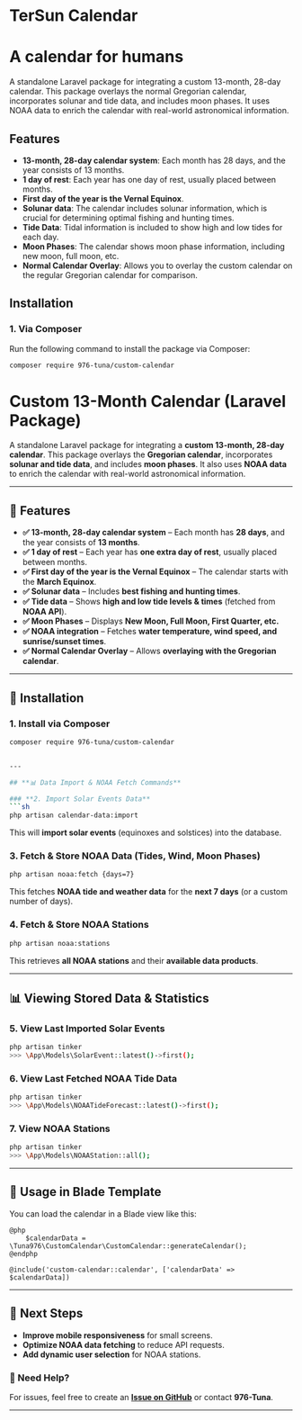 # TerSun Calendar
# A calendar for humans 

A standalone Laravel package for integrating a custom 13-month, 28-day calendar. This package overlays the normal Gregorian calendar, incorporates solunar and tide data, and includes moon phases. It uses NOAA data to enrich the calendar with real-world astronomical information.

## Features

- **13-month, 28-day calendar system**: Each month has 28 days, and the year consists of 13 months.
- **1 day of rest**: Each year has one day of rest, usually placed between months.
- **First day of the year is the Vernal Equinox**.
- **Solunar data**: The calendar includes solunar information, which is crucial for determining optimal fishing and hunting times.
- **Tide Data**: Tidal information is included to show high and low tides for each day.
- **Moon Phases**: The calendar shows moon phase information, including new moon, full moon, etc.
- **Normal Calendar Overlay**: Allows you to overlay the custom calendar on the regular Gregorian calendar for comparison.

## Installation

### 1. Via Composer

Run the following command to install the package via Composer:

```bash
composer require 976-tuna/custom-calendar
```





# **Custom 13-Month Calendar (Laravel Package)**

A standalone Laravel package for integrating a **custom 13-month, 28-day calendar**. This package overlays the **Gregorian calendar**, incorporates **solunar and tide data**, and includes **moon phases**. It also uses **NOAA data** to enrich the calendar with real-world astronomical information.

---

## **🌟 Features**  

- **✅ 13-month, 28-day calendar system** – Each month has **28 days**, and the year consists of **13 months**.  
- **✅ 1 day of rest** – Each year has **one extra day of rest**, usually placed between months.  
- **✅ First day of the year is the Vernal Equinox** – The calendar starts with the **March Equinox**.  
- **✅ Solunar data** – Includes **best fishing and hunting times**.  
- **✅ Tide data** – Shows **high and low tide levels & times** (fetched from **NOAA API**).  
- **✅ Moon Phases** – Displays **New Moon, Full Moon, First Quarter, etc.**  
- **✅ NOAA integration** – Fetches **water temperature, wind speed, and sunrise/sunset times**.  
- **✅ Normal Calendar Overlay** – Allows **overlaying with the Gregorian calendar**.  

---

## **📀 Installation**  

### **1. Install via Composer**
```sh
composer require 976-tuna/custom-calendar


---

## **📊 Data Import & NOAA Fetch Commands**

### **2. Import Solar Events Data**
```sh
php artisan calendar-data:import
```
This will **import solar events** (equinoxes and solstices) into the database.

### **3. Fetch & Store NOAA Data (Tides, Wind, Moon Phases)**
```sh
php artisan noaa:fetch {days=7}
```
This fetches **NOAA tide and weather data** for the **next 7 days** (or a custom number of days).

### **4. Fetch & Store NOAA Stations**
```sh
php artisan noaa:stations
```
This retrieves **all NOAA stations** and their **available data products**.

---

## **📊 Viewing Stored Data & Statistics**

### **5. View Last Imported Solar Events**
```sh
php artisan tinker
>>> \App\Models\SolarEvent::latest()->first();
```

### **6. View Last Fetched NOAA Tide Data**
```sh
php artisan tinker
>>> \App\Models\NOAATideForecast::latest()->first();
```

### **7. View NOAA Stations**
```sh
php artisan tinker
>>> \App\Models\NOAAStation::all();
```

---

## **📅 Usage in Blade Template**
You can load the calendar in a Blade view like this:
```blade
@php
    $calendarData = \Tuna976\CustomCalendar\CustomCalendar::generateCalendar();
@endphp

@include('custom-calendar::calendar', ['calendarData' => $calendarData])
```

---

## **🚀 Next Steps**
- **Improve mobile responsiveness** for small screens.
- **Optimize NOAA data fetching** to reduce API requests.
- **Add dynamic user selection** for NOAA stations.

### **💬 Need Help?**
For issues, feel free to create an **[Issue on GitHub](#)** or contact **976-Tuna**.

---

